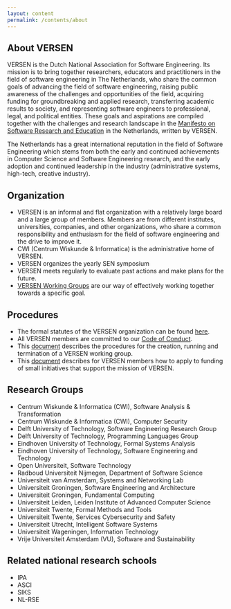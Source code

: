```yaml
---
layout: content
permalink: /contents/about
---
```


## About VERSEN

VERSEN is the Dutch National Association for Software Engineering. Its mission is to bring together researchers, educators and practitioners in the field of software engineering in The Netherlands, who share the common goals of advancing the field of software engineering, raising public awareness of the challenges and opportunities of the field, acquiring funding for groundbreaking and applied research, transferring academic results to society, and representing software engineers to professional, legal, and political entities. These goals and aspirations are compiled together with the challenges and research landscape in the [Manifesto on Software Research and Education](/contents/manifesto) in the Netherlands, written by VERSEN.

The Netherlands has a great international reputation in the field of Software Engineering which stems from both the early and continued achievements in Computer Science and Software Engineering research, and the early adoption and continued leadership in the industry (administrative systems, high-tech, creative industry).

## Organization

* VERSEN is an informal and flat organization with a relatively large board and a large group of members. Members are from different institutes, universities, companies, and other organizations, who share a common responsibility and enthusiasm for the field of software engineering and the drive to improve it.
* CWI (Centrum Wiskunde & Informatica) is the administrative home of VERSEN.
* VERSEN organizes the yearly SEN symposium
* VERSEN meets regularly to evaluate past actions and make plans for the future.
* [VERSEN Working Groups](/contents/works) are our way of effectively working together towards a specific goal.

## Procedures 

* The formal statutes of the VERSEN organization can be found [here](/assets/pdf/statuten.pdf). 
* All VERSEN members are committed to our [Code of Conduct](/contents/about/code-of-conduct).
* This [document](/assets/pdf/working-groups.pdf) describes the procedures for the creation, running and termination of a VERSEN working group.
* This [document](/assets/pdf/funding-v1.1.pdf) describes for VERSEN members how to apply to funding of small initiatives that support the mission of VERSEN.

## Research Groups

* Centrum Wiskunde & Informatica (CWI), Software Analysis & Transformation
* Centrum Wiskunde & Informatica (CWI), Computer Security
* Delft University of Technology, Software Engineering Research Group
* Delft University of Technology, Programming Languages Group
* Eindhoven University of Technology, Formal Systems Analysis
* Eindhoven University of Technology, Software Engineering and Technology
* Open Universiteit, Software Technology
* Radboud Universiteit Nijmegen, Department of Software Science
* Universiteit van Amsterdam, Systems and Networking Lab
* Universiteit Groningen, Software Engineering and Architecture
* Universiteit Groningen, Fundamental Computing
* Universiteit Leiden, Leiden Institute of Advanced Computer Science 
* Universiteit Twente, Formal Methods and Tools
* Universiteit Twente, Services Cybersecurity and Safety
* Universiteit Utrecht, Intelligent Software Systems
* Universiteit Wageningen, Information Technology
* Vrije Universiteit Amsterdam (VU), Software and Sustainability


## Related national research schools

* IPA
* ASCI
* SIKS
* NL-RSE
